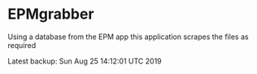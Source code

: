 # EPMgrabber
Using a database from the EPM app this application scrapes the files as required


Latest backup: Sun Aug 25 14:12:01 UTC 2019
